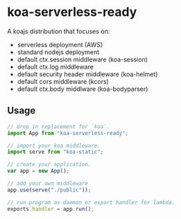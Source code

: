 # koa-serverless-ready

A koajs distribution that focuses on:

- serverless deployment (AWS)
- standard nodejs deployment
- default ctx.session middleware (koa-session)
- default ctx.log middleware
- default security header middleware (koa-helmet)
- default cors middleware (kcors)
- default ctx.body middlware (koa-bodyparser)

## Usage

```js
// drop in replacement for `koa`.
import App from "koa-serverless-ready";

// import your koa middleware.
import serve from "koa-static";

// create your application.
var app = new App();

// add your own middleware
app.use(serve("./public"));

// run program as daemon or export handler for lambda.
exports.handler = app.run();
```
